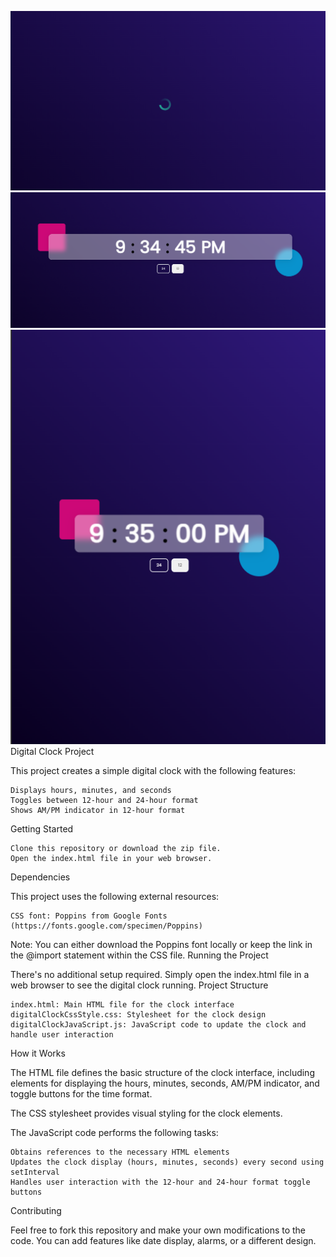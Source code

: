 ![alt text](image-1.png)
![alt text](image.png)
![alt text](image-2.png)
Digital Clock Project

This project creates a simple digital clock with the following features:

    Displays hours, minutes, and seconds
    Toggles between 12-hour and 24-hour format
    Shows AM/PM indicator in 12-hour format

Getting Started

    Clone this repository or download the zip file.
    Open the index.html file in your web browser.

Dependencies

This project uses the following external resources:

    CSS font: Poppins from Google Fonts (https://fonts.google.com/specimen/Poppins)

Note: You can either download the Poppins font locally or keep the link in the @import statement within the CSS file.
Running the Project

There's no additional setup required. Simply open the index.html file in a web browser to see the digital clock running.
Project Structure

    index.html: Main HTML file for the clock interface
    digitalClockCssStyle.css: Stylesheet for the clock design
    digitalClockJavaScript.js: JavaScript code to update the clock and handle user interaction

How it Works

The HTML file defines the basic structure of the clock interface, including elements for displaying the hours, minutes, seconds, AM/PM indicator, and toggle buttons for the time format.

The CSS stylesheet provides visual styling for the clock elements.

The JavaScript code performs the following tasks:

    Obtains references to the necessary HTML elements
    Updates the clock display (hours, minutes, seconds) every second using setInterval
    Handles user interaction with the 12-hour and 24-hour format toggle buttons

Contributing

Feel free to fork this repository and make your own modifications to the code. You can add features like date display, alarms, or a different design.